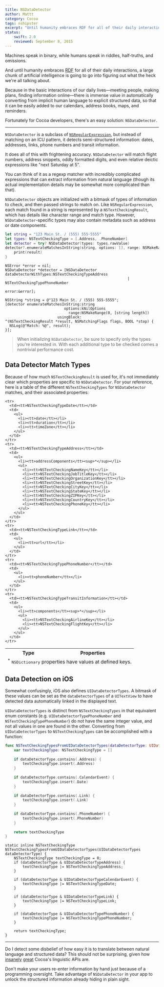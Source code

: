 ```yaml
---
title: NSDataDetector
author: Mattt
category: Cocoa
tags: nshipster
excerpt: "Until humanity embraces RDF for all of their daily interactions, a large chunk of artificial intelligence is going to go into figuring out what the heck we're all talking about. Fortunately for Cocoa developers, there's NSDataDetector."
status:
    swift: 2.0
    reviewed: September 8, 2015
---
```


Machines speak in binary, while humans speak in riddles, half-truths, and omissions.

And until humanity embraces [RDF](https://en.wikipedia.org/wiki/Resource_Description_Framework) for all of their daily interactions, a large chunk of artificial intelligence is going to go into figuring out what the heck we're all talking about.

Because in the basic interactions of our daily lives—meeting people, making plans, finding information online—there is immense value in automatically converting from implicit human language to explicit structured data, so that it can be easily added to our calendars, address books, maps, and reminders.

Fortunately for Cocoa developers, there's an easy solution: `NSDataDetector`.

---

`NSDataDetector` is a subclass of [`NSRegularExpression`](https://developer.apple.com/library/mac/#documentation/Foundation/Reference/NSRegularExpression_Class/Reference/Reference.html), but instead of matching on an ICU pattern, it detects semi-structured information: dates, addresses, links, phone numbers and transit information.

It does all of this with frightening accuracy. `NSDataDetector` will match flight numbers, address snippets, oddly formatted digits, and even relative deictic expressions like "next Saturday at 5".

You can think of it as a regexp matcher with incredibly complicated expressions that can extract information from natural language (though its actual implementation details may be somewhat more complicated than that).

`NSDataDetector` objects are initialized with a bitmask of types of information to check, and then passed strings to match on. Like `NSRegularExpression`, each match found in a string is represented by a `NSTextCheckingResult`, which has details like character range and match type. However, `NSDataDetector`-specific types may also contain metadata such as address or date components.

```swift
let string = "123 Main St. / (555) 555-5555"
let types: NSTextCheckingType = [.Address, .PhoneNumber]
let detector = try? NSDataDetector(types: types.rawValue)
detector?.enumerateMatchesInString(string, options: [], range: NSMakeRange(0, (string as NSString).length)) { (result, flags, _) in
    print(result)
}
```
```objc
NSError *error = nil;
NSDataDetector *detector = [NSDataDetector dataDetectorWithTypes:NSTextCheckingTypeAddress
                                                        | NSTextCheckingTypePhoneNumber
                                                           error:&error];

NSString *string = @"123 Main St. / (555) 555-5555";
[detector enumerateMatchesInString:string
                           options:kNilOptions
                             range:NSMakeRange(0, [string length])
                        usingBlock:
^(NSTextCheckingResult *result, NSMatchingFlags flags, BOOL *stop) {
  NSLog(@"Match: %@", result);
}];
```

> When initializing `NSDataDetector`, be sure to specify only the types you're interested in. With each additional type to be checked comes a nontrivial performance cost.

## Data Detector Match Types

Because of how much `NSTextCheckingResult` is used for, it's not immediately clear which properties are specific to `NSDataDetector`. For your reference, here is a table of the different `NSTextCheckingTypes` for `NSDataDetector` matches, and their associated properties:

<table>
  <thead>
    <tr>
      <th>Type</th>
      <th>Properties</th>
    </tr>
  </thead>
  <tbody>

    <tr>
      <td><tt>NSTextCheckingTypeDate</tt></td>
      <td>
        <ul>
          <li><tt>date</tt></li>
          <li><tt>duration</tt></li>
          <li><tt>timeZone</tt></li>
        </ul>
      </td>
    </tr>
    <tr>
      <td><tt>NSTextCheckingTypeAddress</tt></td>
      <td>
        <ul>
          <li><tt>addressComponents</tt><sup>*</sup></li>
          <ul>
            <li><tt>NSTextCheckingNameKey</tt></li>
            <li><tt>NSTextCheckingJobTitleKey</tt></li>
            <li><tt>NSTextCheckingOrganizationKey</tt></li>
            <li><tt>NSTextCheckingStreetKey</tt></li>
            <li><tt>NSTextCheckingCityKey</tt></li>
            <li><tt>NSTextCheckingStateKey</tt></li>
            <li><tt>NSTextCheckingZIPKey</tt></li>
            <li><tt>NSTextCheckingCountryKey</tt></li>
            <li><tt>NSTextCheckingPhoneKey</tt></li>
          </ul>
        </ul>
      </td>
    </tr>
    <tr>
      <td><tt>NSTextCheckingTypeLink</tt></td>
      <td>
        <ul>
          <li><tt>url</tt></li>
        </ul>
      </td>
    </tr>
    <tr>
      <td><tt>NSTextCheckingTypePhoneNumber</tt></td>
      <td>
        <ul>
          <li><tt>phoneNumber</tt></li>
        </ul>
      </td>
    </tr>
    <tr>
      <td><tt>NSTextCheckingTypeTransitInformation</tt></td>
      <td>
        <ul>
          <li><tt>components</tt><sup>*</sup></li>
          <ul>
            <li><tt>NSTextCheckingAirlineKey</tt></li>
            <li><tt>NSTextCheckingFlightKey</tt></li>
          </ul>
        </ul>
      </td>
    </tr>
  </tbody>
  <tfoot>
    <tr>
      <td colspan="2"><sup>*</sup> <tt>NSDictionary</tt> properties have values at defined keys.
  </tfoot>
</table>

## Data Detection on iOS

Somewhat confusingly, iOS also defines `UIDataDetectorTypes`. A bitmask of these values can be set as the `dataDetectorTypes` of a `UITextView` to have detected data automatically linked in the displayed text.

`UIDataDetectorTypes` is distinct from `NSTextCheckingTypes` in that equivalent enum constants (e.g. `UIDataDetectorTypePhoneNumber` and `NSTextCheckingTypePhoneNumber`) do not have the same integer value, and not all values in one are found in the other. Converting from `UIDataDetectorTypes` to `NSTextCheckingTypes` can be accomplished with a function:

```swift
func NSTextCheckingTypesFromUIDataDetectorTypes(dataDetectorType: UIDataDetectorTypes) -> NSTextCheckingType {
    var textCheckingType: NSTextCheckingType = []
    
    if dataDetectorType.contains(.Address) {
        textCheckingType.insert(.Address)
    }
    
    if dataDetectorType.contains(.CalendarEvent) {
        textCheckingType.insert(.Date)
    }
    
    if dataDetectorType.contains(.Link) {
        textCheckingType.insert(.Link)
    }
    
    if dataDetectorType.contains(.PhoneNumber) {
        textCheckingType.insert(.PhoneNumber)
    }
    
    return textCheckingType
}
```
```objc
static inline NSTextCheckingType NSTextCheckingTypesFromUIDataDetectorTypes(UIDataDetectorTypes dataDetectorType) {
    NSTextCheckingType textCheckingType = 0;
    if (dataDetectorType & UIDataDetectorTypeAddress) {
        textCheckingType |= NSTextCheckingTypeAddress;
    }

    if (dataDetectorType & UIDataDetectorTypeCalendarEvent) {
        textCheckingType |= NSTextCheckingTypeDate;
    }

    if (dataDetectorType & UIDataDetectorTypeLink) {
        textCheckingType |= NSTextCheckingTypeLink;
    }

    if (dataDetectorType & UIDataDetectorTypePhoneNumber) {
        textCheckingType |= NSTextCheckingTypePhoneNumber;
    }

    return textCheckingType;
}
```

---

Do I detect some disbelief of how easy it is to translate between natural language and structured data? This should not be surprising, given how [insanely](https://nshipster.com/cfstringtransform/) [great](https://nshipster.com/nslinguistictagger/) Cocoa's linguistic APIs are.

Don't make your users re-enter information by hand just because of a programming oversight. Take advantage of `NSDataDetector` in your app to unlock the structured information already hiding in plain sight.
